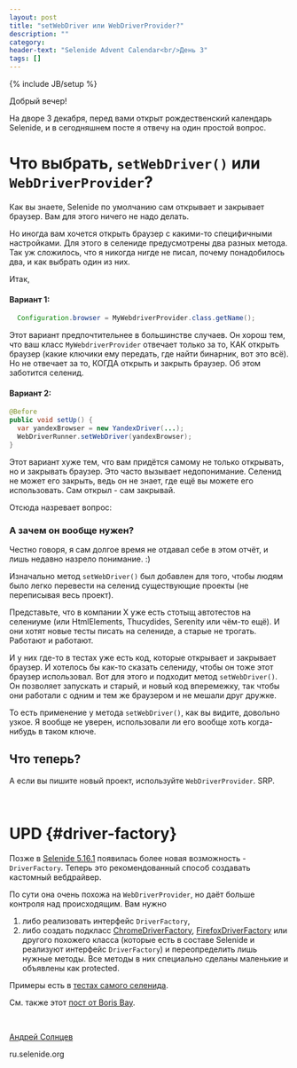 ```yaml
---
layout: post
title: "setWebDriver или WebDriverProvider?"
description: ""
category:
header-text: "Selenide Advent Calendar<br/>День 3"
tags: []
---
```

{% include JB/setup %}

Добрый вечер!

На дворе 3 декабря, перед вами открыт рождественский календарь Selenide, и в сегодняшнем посте я отвечу на один простой вопрос.  

# Что выбрать, `setWebDriver()` или `WebDriverProvider`?

Как вы знаете, Selenide по умолчанию сам открывает и закрывает браузер. Вам для этого ничего не надо делать. 

Но иногда вам хочется открыть браузер с какими-то специфичными настройками. 
Для этого в селениде предусмотрены два разных метода. Так уж сложилось, что я никогда нигде не писал, почему понадобилось два, и как выбрать один из них.

Итак,

#### Вариант 1:

```java
  Configuration.browser = MyWebdriverProvider.class.getName();
``` 

Этот вариант предпочтительнее в большинстве случаев. Он хорош тем, что ваш класс `MyWebdriverProvider` отвечает только за то, КАК открыть браузер
(какие ключики ему передать, где найти бинарник, вот это всё). Но не отвечает за то, КОГДА открыть и закрыть браузер. 
Об этом заботится селенид.  

#### Вариант 2: 

```java
@Before
public void setUp() {
  var yandexBrowser = new YandexDriver(...);
  WebDriverRunner.setWebDriver(yandexBrowser);
}
``` 

Этот вариант хуже тем, что вам придётся самому не только открывать, но и закрывать браузер. Это часто вызывает недопонимание. 
Селенид не может его закрыть, ведь он не знает, где ещё вы можете его использовать. Сам открыл - сам закрывай.

Отсюда назревает вопрос:

### А зачем он вообще нужен?

Честно говоря, я сам долгое время не отдавал себе в этом отчёт, и лишь недавно назрело понимание. :)

Изначально метод `setWebDriver()` был добавлен для того, чтобы людям было легко перевести на селенид существующие 
проекты (не переписывая весь проект).

Представьте, что в компании X уже есть стотыщ автотестов на селениуме (или HtmlElements, Thucydides, Serenity или чём-то ещё).
И они хотят новые тесты писать на селениде, а старые не трогать. Работают и работают. 

И у них где-то в тестах уже есть код, которые открывает и закрывает браузер. И хотелось бы как-то сказать селениду, 
чтобы он тоже этот браузер использовал. Вот для этого и подходит метод `setWebDriver()`. Он позволяет запускать и 
старый, и новый код вперемежку, так чтобы они работали с одним и тем же браузером и не мешали друг дружке. 

То есть применение у метода `setWebDriver()`, как вы видите, довольно узкое. Я вообще не уверен, использовали ли его вообще
хоть когда-нибудь в таком ключе. 

## Что теперь?

А если вы пишите новый проект, используйте `WebDriverProvider`. SRP. 

<br/>

# UPD {#driver-factory}
Позже в [Selenide 5.16.1](https://ru.selenide.org/2020/11/25/selenide-5.16.2/#selenide-5.16.2) появилась более новая возможность - `DriverFactory`. 
Теперь это рекомендованный способ создавать кастомный вебдрайвер.

По сути она очень похожа на `WebDriverProvider`, но даёт больше контроля над происходящим. 
Вам нужно 
1. либо реализовать интерфейс `DriverFactory`,
2. либо создать подкласс [ChromeDriverFactory](https://github.com/selenide/selenide/blob/master/src/main/java/com/codeborne/selenide/webdriver/ChromeDriverFactory.java),
[FirefoxDriverFactory](https://github.com/selenide/selenide/blob/master/src/main/java/com/codeborne/selenide/webdriver/FirefoxDriverFactory.java) 
или другого похожего класса (которые есть в составе Selenide и реализуют интерфейс `DriverFactory`) и переопределить лишь нужные методы.
Все методы в них специально сделаны маленькие и объявлены как protected.

Примеры есть в [тестах самого селенида](https://github.com/selenide/selenide/blob/master/statics/src/test/java/integration/ChromeProfileByFactoryTest.java).

См. также этот [пост от Boris Bay](https://mbbaig.blog/selenide-webdriverfactory/).


<br>

[Андрей Солнцев](http://asolntsev.github.io/)

ru.selenide.org
